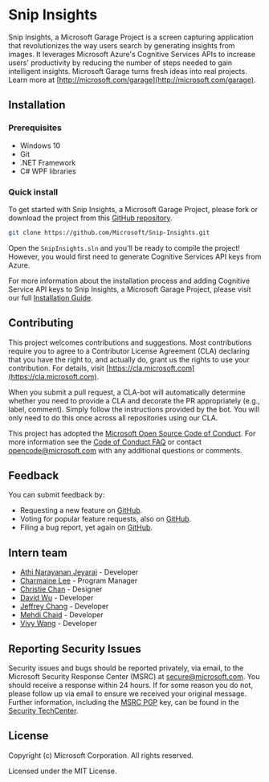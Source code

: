 # Snip Insights

Snip Insights, a Microsoft Garage Project is a screen capturing application that revolutionizes the way users search by generating insights from images. It leverages Microsoft Azure's Cognitive Services APIs to increase users' productivity by reducing the number of steps needed to gain intelligent insights. Microsoft Garage turns fresh ideas into real projects.  Learn more at [http://microsoft.com/garage](http://microsoft.com/garage).

## Installation

### Prerequisites

* Windows 10
* Git
* .NET Framework 
* C# WPF libraries

### Quick install

To get started with Snip Insights, a Microsoft Garage Project, please fork or download the project from this [GitHub repository](https://github.com/Microsoft/Snip-Insights).

``` bash
git clone https://github.com/Microsoft/Snip-Insights.git
```

Open the `SnipInsights.sln` and you'll be ready to compile the project! However, you would first need to generate Cognitive Services API keys from Azure. 

For more information about the installation process and adding Cognitive Service API keys to Snip Insights, a Microsoft Garage Project, please visit our full [Installation Guide](https://github.com/Microsoft/Snip-Insights/blob/master/Installation.md).

## Contributing

This project welcomes contributions and suggestions. Most contributions require you to
agree to a Contributor License Agreement (CLA) declaring that you have the right to,
and actually do, grant us the rights to use your contribution. For details, visit
[https://cla.microsoft.com](https://cla.microsoft.com).

When you submit a pull request, a CLA-bot will automatically determine whether you need
to provide a CLA and decorate the PR appropriately (e.g., label, comment). Simply follow the
instructions provided by the bot. You will only need to do this once across all repositories using our CLA.

This project has adopted the [Microsoft Open Source Code of Conduct](https://opensource.microsoft.com/codeofconduct/).
For more information see the [Code of Conduct FAQ](https://opensource.microsoft.com/codeofconduct/faq/)
or contact [opencode@microsoft.com](mailto:opencode@microsoft.com) with any additional questions or comments.

## Feedback

You can submit feedback by:

* Requesting a new feature on [GitHub](https://github.com/Microsoft/Snip-Insights/issues).
* Voting for popular feature requests, also on [GitHub](https://github.com/Microsoft/Snip-Insights/pulls).
* Filing a bug report, yet again on [GitHub](https://github.com/Microsoft/Snip-Insights/issues).

## Intern team

* [Athi Narayanan Jeyaraj](https://www.linkedin.com/in/athi-narayanan/) - Developer
* [Charmaine Lee](https://www.linkedin.com/in/charmaineklee/) - Program Manager
* [Christie Chan](https://www.linkedin.com/in/chrchan) - Designer
* [David Wu](https://www.linkedin.com/in/davwu) - Developer
* [Jeffrey Chang](https://www.linkedin.com/in/jeffrey-chang) - Developer
* [Mehdi Chaid](https://www.linkedin.com/in/mehdi-chaid) - Developer
* [Vivy Wang](https://www.linkedin.com/in/vivywang) - Developer

## Reporting Security Issues

Security issues and bugs should be reported privately, via email, to the Microsoft Security
Response Center (MSRC) at [secure@microsoft.com](mailto:secure@microsoft.com). You should
receive a response within 24 hours. If for some reason you do not, please follow up via
email to ensure we received your original message. Further information, including the
[MSRC PGP](https://technet.microsoft.com/en-us/security/dn606155) key, can be found in
the [Security TechCenter](https://technet.microsoft.com/en-us/security/default).

## License

Copyright (c) Microsoft Corporation. All rights reserved.

Licensed under the MIT License.